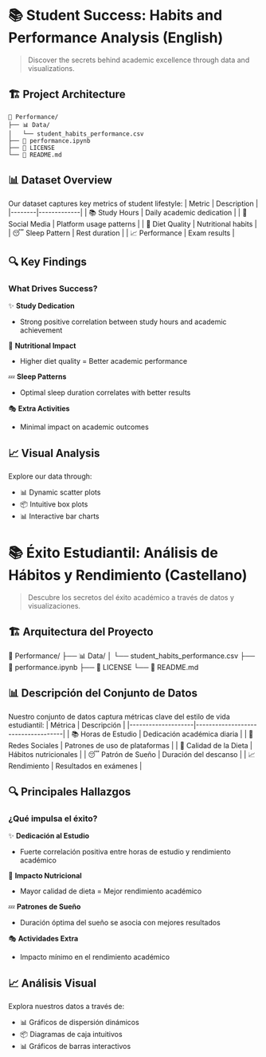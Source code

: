 # 📚 Student Success: Habits and Performance Analysis (English)

> Discover the secrets behind academic excellence through data and visualizations.

## 🏗️ Project Architecture
```
📁 Performance/
├── 📊 Data/
│   └── student_habits_performance.csv
├── 📓 performance.ipynb
├── 📜 LICENSE
└── 📖 README.md
```

## 📊 Dataset Overview

Our dataset captures key metrics of student lifestyle:
| Metric | Description |
|--------|-------------|
| 📚 Study Hours | Daily academic dedication |
| 📱 Social Media | Platform usage patterns |
| 🥗 Diet Quality | Nutritional habits |
| 😴 Sleep Pattern | Rest duration |
| 📈 Performance | Exam results |

## 🔍 Key Findings

### What Drives Success? 

✨ **Study Dedication**
- Strong positive correlation between study hours and academic achievement

🍎 **Nutritional Impact**
- Higher diet quality = Better academic performance

💤 **Sleep Patterns**
- Optimal sleep duration correlates with better results

🎭 **Extra Activities**
- Minimal impact on academic outcomes

## 📈 Visual Analysis

Explore our data through:
- 📊 Dynamic scatter plots
- 📦 Intuitive box plots
- 📊 Interactive bar charts




# 📚 Éxito Estudiantil: Análisis de Hábitos y Rendimiento (Castellano)

> Descubre los secretos del éxito académico a través de datos y visualizaciones.

## 🏗️ Arquitectura del Proyecto
📁 Performance/
├── 📊 Data/
│   └── student_habits_performance.csv
├── 📓 performance.ipynb
├── 📜 LICENSE
└── 📖 README.md


## 📊 Descripción del Conjunto de Datos

Nuestro conjunto de datos captura métricas clave del estilo de vida estudiantil:
| Métrica            | Descripción                        |
|--------------------|------------------------------------|
| 📚 Horas de Estudio | Dedicación académica diaria        |
| 📱 Redes Sociales   | Patrones de uso de plataformas     |
| 🥗 Calidad de la Dieta | Hábitos nutricionales          |
| 😴 Patrón de Sueño   | Duración del descanso             |
| 📈 Rendimiento      | Resultados en exámenes             |

## 🔍 Principales Hallazgos

### ¿Qué impulsa el éxito?

✨ **Dedicación al Estudio**  
- Fuerte correlación positiva entre horas de estudio y rendimiento académico

🍎 **Impacto Nutricional**  
- Mayor calidad de dieta = Mejor rendimiento académico

💤 **Patrones de Sueño**  
- Duración óptima del sueño se asocia con mejores resultados

🎭 **Actividades Extra**  
- Impacto mínimo en el rendimiento académico

## 📈 Análisis Visual

Explora nuestros datos a través de:
- 📊 Gráficos de dispersión dinámicos  
- 📦 Diagramas de caja intuitivos  
- 📊 Gráficos de barras interactivos



